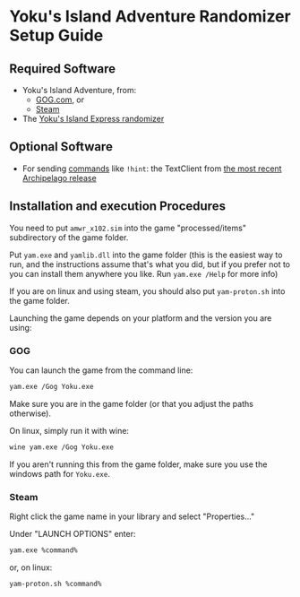 # Yoku's Island Adventure Randomizer Setup Guide

## Required Software

- Yoku's Island Adventure, from:
    - [GOG.com](https://www.gog.com/en/game/yokus_island_express), or
    - [Steam](https://store.steampowered.com/app/334940/Yokus_Island_Express/)
- The [Yoku's Island Express randomizer](https://git.makuluni.com/emakman/YokusIslandAdventure_randomizer/)

## Optional Software
 
- For sending [commands](/tutorial/Archipelago/commands/en) like `!hint`: the TextClient from [the most recent Archipelago release](https://github.com/ArchipelagoMW/Archipelago/releases)

## Installation and execution Procedures

You need to put `amwr_x102.sim` into the game "processed/items" subdirectory of the game folder.

Put `yam.exe` and `yamlib.dll` into the game folder (this is the easiest way to run, and the instructions assume that's what you did, but if you prefer not to you can install them anywhere you like. Run `yam.exe /Help` for more info)

If you are on linux and using steam, you should also put `yam-proton.sh` into the game folder.

Launching the game depends on your platform and the version you are using:

### GOG
You can launch the game from the command line:
```bash
yam.exe /Gog Yoku.exe
```
Make sure you are in the game folder (or that you adjust the paths otherwise).

On linux, simply run it with wine:
```bash
wine yam.exe /Gog Yoku.exe
```
If you aren't running this from the game folder, make sure you use the windows path for `Yoku.exe`.

### Steam
Right click the game name in your library and select "Properties…"

Under "LAUNCH OPTIONS" enter:
```bash
yam.exe %command%
```
or, on linux:
```bash
yam-proton.sh %command%
```
